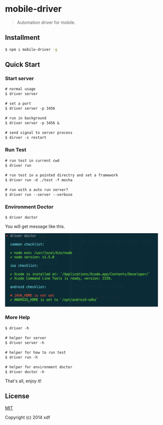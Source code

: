mobile-driver
=============

> Automation driver for mobile.

## Installment

```bash
$ npm i mobile-driver -g
```

## Quick Start

### Start server

```shell
# normal usage
$ driver server

# set a port
$ driver server -p 3456

# run in background
$ driver server -p 3456 &

# send signal to server process
$ dirver -s restart
```

### Run Test

```shell
# run test in current cwd
$ driver run

# run test in a pointed directry and set a framework
$ driver run -d ./test -f mocha

# run with a auto run server?
$ driver run --server --verbose
```
### Environment Doctor

```shell
$ driver doctor
```
You will get message like this.

![doctor](./screenshot/doctor.png)

### More Help

```shell
$ driver -h

# helper for server
$ driver server -h

# helper for how to run test
$ driver run -h

# helper for environment doctor
$ driver doctor -h
```
That's all, enjoy it!

## License

[MIT](LICENSE)

Copyright (c) 2014 xdf
